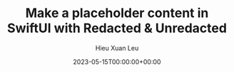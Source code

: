 ---
title: "Make a placeholder content in SwiftUI with Redacted & Unredacted"
date: 2023-05-15T00:00:00+00:00
author: Hieu Xuan Leu
layout: post
permalink: //make-a-placeholder-view-with-redacted-unredacted-content-in-swiftui/
categories: SwiftUI
tags: [swiftui, ios]
---